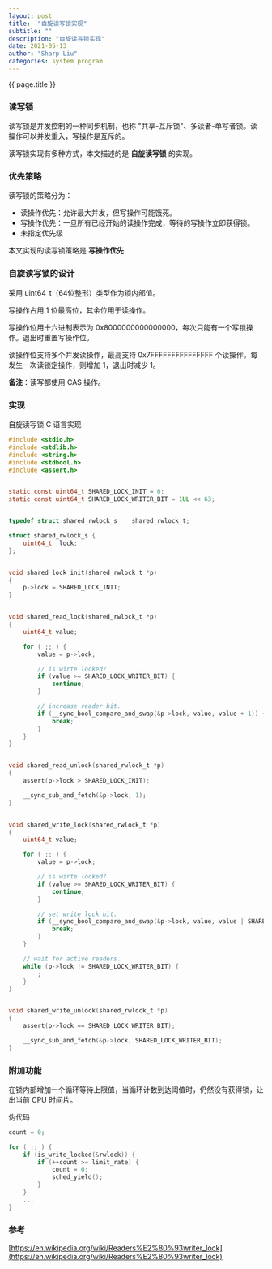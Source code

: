 ```yaml
---
layout: post
title:  "自旋读写锁实现"
subtitle: ""
description: "自旋读写锁实现"
date: 2021-05-13
author: "Sharp Liu"
categories: system program
---
```


{{ page.title }}

### 读写锁

读写锁是并发控制的一种同步机制，也称 "共享-互斥锁"、多读者-单写者锁。读操作可以并发重入，写操作是互斥的。

读写锁实现有多种方式，本文描述的是 **自旋读写锁** 的实现。


### 优先策略

读写锁的策略分为：

- 读操作优先：允许最大并发，但写操作可能饿死。
- 写操作优先：一旦所有已经开始的读操作完成，等待的写操作立即获得锁。
- 未指定优先级

本文实现的读写锁策略是 **写操作优先**


### 自旋读写锁的设计

采用 uint64_t（64位整形）类型作为锁内部值。

写操作占用 1 位最高位，其余位用于读操作。

写操作位用十六进制表示为 0x8000000000000000，每次只能有一个写锁操作。退出时重置写操作位。

读操作位支持多个并发读操作，最高支持 0x7FFFFFFFFFFFFFFF 个读操作。每发生一次读锁定操作，则增加 1，退出时减少 1。

**备注**：读写都使用 CAS 操作。


### 实现

自旋读写锁 C 语言实现

```c
#include <stdio.h>
#include <stdlib.h>
#include <string.h>
#include <stdbool.h>
#include <assert.h>


static const uint64_t SHARED_LOCK_INIT = 0;
static const uint64_t SHARED_LOCK_WRITER_BIT = 1UL << 63;


typedef struct shared_rwlock_s    shared_rwlock_t;

struct shared_rwlock_s {
    uint64_t  lock;
};


void shared_lock_init(shared_rwlock_t *p)
{
    p->lock = SHARED_LOCK_INIT;
}


void shared_read_lock(shared_rwlock_t *p)
{
    uint64_t value;

    for ( ;; ) {
        value = p->lock;

        // is wirte locked?
        if (value >= SHARED_LOCK_WRITER_BIT) {
            continue;
        }

        // increase reader bit.
        if (__sync_bool_compare_and_swap(&p->lock, value, value + 1)) {
            break;
        }
    }
}


void shared_read_unlock(shared_rwlock_t *p)
{
    assert(p->lock > SHARED_LOCK_INIT);

    __sync_sub_and_fetch(&p->lock, 1);
}


void shared_write_lock(shared_rwlock_t *p)
{
    uint64_t value;

    for ( ;; ) {
        value = p->lock;

        // is wirte locked?
        if (value >= SHARED_LOCK_WRITER_BIT) {
            continue;
        }

        // set write lock bit.
        if (__sync_bool_compare_and_swap(&p->lock, value, value | SHARED_LOCK_WRITER_BIT)) {
            break;
        }
    }

    // wait for active readers.
    while (p->lock != SHARED_LOCK_WRITER_BIT) {
        ;
    }
}


void shared_write_unlock(shared_rwlock_t *p)
{
    assert(p->lock == SHARED_LOCK_WRITER_BIT);

    __sync_sub_and_fetch(&p->lock, SHARED_LOCK_WRITER_BIT);
}
```


### 附加功能

在锁内部增加一个循环等待上限值，当循环计数到达阈值时，仍然没有获得锁，让出当前 CPU 时间片。

伪代码

```c
count = 0;

for ( ;; ) {
    if (is_write_locked(&rwlock)) {
        if (++count >= limit_rate) {
            count = 0;
            sched_yield();
        }
    }
    ...
}
```



### 参考

[https://en.wikipedia.org/wiki/Readers%E2%80%93writer_lock](https://en.wikipedia.org/wiki/Readers%E2%80%93writer_lock)



